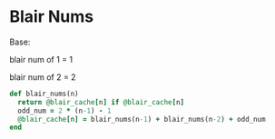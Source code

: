# Blair Nums
Base:

blair num of 1 = 1

blair num of 2 = 2

```ruby
def blair_nums(n)
  return @blair_cache[n] if @blair_cache[n]
  odd_num = 2 * (n-1) - 1
  @blair_cache[n] = blair_nums(n-1) + blair_nums(n-2) + odd_num
end
```